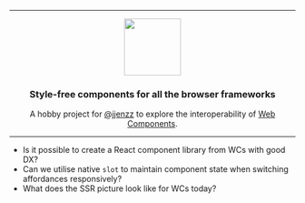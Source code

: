 <div align="center">

---

<a href="https://www.flaticon.com/free-icons/milk-box" title="milk components">
  <img src="https://user-images.githubusercontent.com/175330/164994717-0d161476-e471-4861-9099-97e9e33f8a9a.png" height="100" />
</a>

<br/>

### Style-free components for all the browser frameworks

A hobby project for [@jjenzz](https://github.com/jjenzz) to explore the interoperability of [Web Components](https://developer.mozilla.org/en-US/docs/Web/Web_Components).

---

</div>

- Is it possible to create a React component library from WCs with good DX?
- Can we utilise native `slot` to maintain component state when switching affordances responsively?
- What does the SSR picture look like for WCs today?
